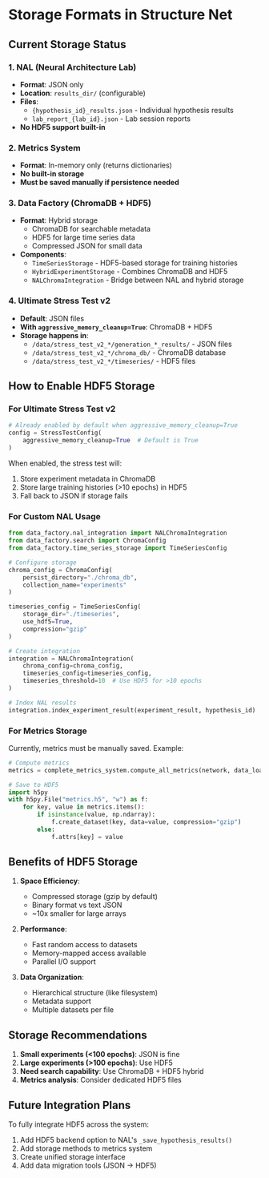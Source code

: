 # Storage Formats in Structure Net

## Current Storage Status

### 1. NAL (Neural Architecture Lab)
- **Format**: JSON only
- **Location**: `results_dir/` (configurable)
- **Files**: 
  - `{hypothesis_id}_results.json` - Individual hypothesis results
  - `lab_report_{lab_id}.json` - Lab session reports
- **No HDF5 support built-in**

### 2. Metrics System
- **Format**: In-memory only (returns dictionaries)
- **No built-in storage**
- **Must be saved manually if persistence needed**

### 3. Data Factory (ChromaDB + HDF5)
- **Format**: Hybrid storage
  - ChromaDB for searchable metadata
  - HDF5 for large time series data
  - Compressed JSON for small data
- **Components**:
  - `TimeSeriesStorage` - HDF5-based storage for training histories
  - `HybridExperimentStorage` - Combines ChromaDB and HDF5
  - `NALChromaIntegration` - Bridge between NAL and hybrid storage

### 4. Ultimate Stress Test v2
- **Default**: JSON files
- **With `aggressive_memory_cleanup=True`**: ChromaDB + HDF5
- **Storage happens in**:
  - `/data/stress_test_v2_*/generation_*_results/` - JSON files
  - `/data/stress_test_v2_*/chroma_db/` - ChromaDB database
  - `/data/stress_test_v2_*/timeseries/` - HDF5 files

## How to Enable HDF5 Storage

### For Ultimate Stress Test v2
```python
# Already enabled by default when aggressive_memory_cleanup=True
config = StressTestConfig(
    aggressive_memory_cleanup=True  # Default is True
)
```

When enabled, the stress test will:
1. Store experiment metadata in ChromaDB
2. Store large training histories (>10 epochs) in HDF5
3. Fall back to JSON if storage fails

### For Custom NAL Usage
```python
from data_factory.nal_integration import NALChromaIntegration
from data_factory.search import ChromaConfig
from data_factory.time_series_storage import TimeSeriesConfig

# Configure storage
chroma_config = ChromaConfig(
    persist_directory="./chroma_db",
    collection_name="experiments"
)

timeseries_config = TimeSeriesConfig(
    storage_dir="./timeseries",
    use_hdf5=True,
    compression="gzip"
)

# Create integration
integration = NALChromaIntegration(
    chroma_config=chroma_config,
    timeseries_config=timeseries_config,
    timeseries_threshold=10  # Use HDF5 for >10 epochs
)

# Index NAL results
integration.index_experiment_result(experiment_result, hypothesis_id)
```

### For Metrics Storage
Currently, metrics must be manually saved. Example:
```python
# Compute metrics
metrics = complete_metrics_system.compute_all_metrics(network, data_loader)

# Save to HDF5
import h5py
with h5py.File("metrics.h5", "w") as f:
    for key, value in metrics.items():
        if isinstance(value, np.ndarray):
            f.create_dataset(key, data=value, compression="gzip")
        else:
            f.attrs[key] = value
```

## Benefits of HDF5 Storage

1. **Space Efficiency**: 
   - Compressed storage (gzip by default)
   - Binary format vs text JSON
   - ~10x smaller for large arrays

2. **Performance**:
   - Fast random access to datasets
   - Memory-mapped access available
   - Parallel I/O support

3. **Data Organization**:
   - Hierarchical structure (like filesystem)
   - Metadata support
   - Multiple datasets per file

## Storage Recommendations

1. **Small experiments (<100 epochs)**: JSON is fine
2. **Large experiments (>100 epochs)**: Use HDF5
3. **Need search capability**: Use ChromaDB + HDF5 hybrid
4. **Metrics analysis**: Consider dedicated HDF5 files

## Future Integration Plans

To fully integrate HDF5 across the system:
1. Add HDF5 backend option to NAL's `_save_hypothesis_results()`
2. Add storage methods to metrics system
3. Create unified storage interface
4. Add data migration tools (JSON → HDF5)